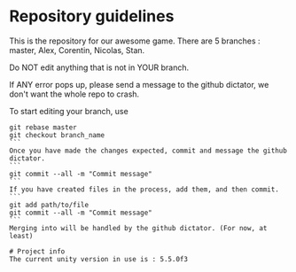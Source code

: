 # Repository guidelines
This is the repository for our awesome game.
There are 5 branches : master, Alex, Corentin, Nicolas, Stan.

Do NOT edit anything that is not in YOUR branch. 

If ANY error pops up, please send a message to the github dictator, we don't want the whole repo to crash.

To start editing your branch, use
````
git rebase master
git checkout branch_name
```
Once you have made the changes expected, commit and message the github dictator. 
```
git commit --all -m "Commit message"
```
If you have created files in the process, add them, and then commit.
```
git add path/to/file
git commit --all -m "Commit message"
```
Merging into will be handled by the github dictator. (For now, at least) 

# Project info
The current unity version in use is : 5.5.0f3
